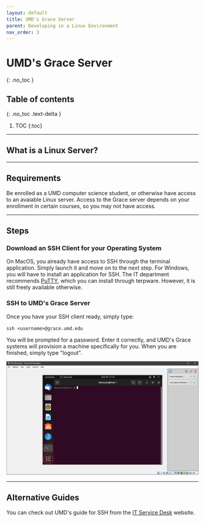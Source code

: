 ```yaml
---
layout: default
title: UMD's Grace Server
parent: Developing in a Linux Environment
nav_order: 3
---
```


# UMD's Grace Server
{: .no_toc }

## Table of contents
{: .no_toc .text-delta }

1. TOC
{:toc}

---

## What is a Linux Server?

---

## Requirements

Be enrolled as a UMD computer science student, or otherwise have access to an avaiable Linux server. Access to the Grace server depends on your enrollment in certain courses, so you may not have access.

---

## Steps

### Download an SSH Client for your Operating System

On MacOS, you already have access to SSH through the terminal application. Simply launch it and move on to the next step. For Windows, you will have to install an application for SSH. The IT department recommends [PuTTY], which you can install through terpware. However, it is still freely available otherwise.

### SSH to UMD's Grace Server

Once you have your SSH client ready, simply type:

```
ssh <username>@grace.umd.edu
```

You will be prompted for a password. Enter it correctly, and UMD's Grace systems will provision a machine specifically for you. When you are finished, simply type "logout".

![](../../assets/vm4.PNG)

---

## Alternative Guides

You can check out UMD's guide for SSH from the [IT Service Desk] website.

[IT Service Desk]: https://umd.service-now.com/itsupport/?id=kb_article&article=KB0010107&sys_kb_id=5d643460dbeff8104cd4f36f29961949&spa=1
[PuTTY]: https://terpware.umd.edu/Windows/Package/2047
